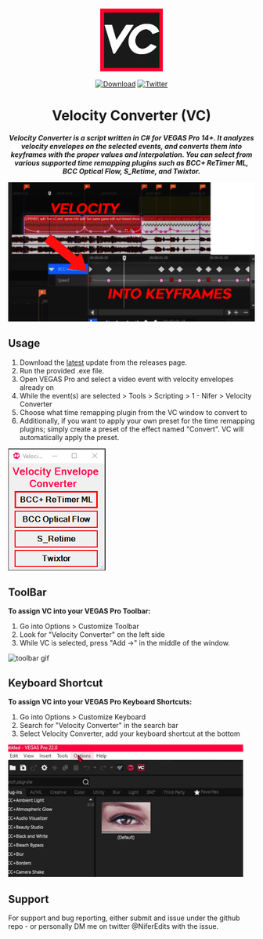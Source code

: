 <p align="center">
  <img src="https://github.com/ItsNifer/Velocity-Converter/blob/45c9374d6af88b3eeb71a4756db8c525ab954a0d/img/512x512%20icon.png" alt="VC Logo"/>
</p>
<p align="center">
  <a href="https://github.com/ItsNifer/Velocity-Converter/releases/download/v1.0.0/Velocity.Converter.exe"><img alt="Download" src="https://custom-icon-badges.demolab.com/badge/-Download-limegreen?style=for-the-badge&logo=download&logoColor=white"></a>
  <a href="https://twitter.com/NiferEdits"><img alt="Twitter" src="https://img.shields.io/badge/twitter-1DA1F2?style=for-the-badge&logo=twitter&logoColor=white"></a>
</p>
<h1 align="center">Velocity Converter (VC)</h1>
<h5 align="center">Velocity Converter is a script written in C# for VEGAS Pro 14+. It analyzes velocity envelopes on the selected events, and converts them into keyframes with the proper values and interpolation. You can select from various supported time remapping plugins such as BCC+ ReTimer ML, BCC Optical Flow, S_Retime, and Twixtor.                                                                               </p>
  <p align="center">
  <img src="https://github.com/ItsNifer/Velocity-Converter/blob/88d2c169ab85ba4cec3871a8b2b6c1648afb7035/img/VC_example.png" alt="VC Example"/>
</p>
</h5>

## Usage
1. Download the [latest](https://github.com/ItsNifer/Velocity-Converter/releases/latest) update from the releases page.
2. Run the provided .exe file.
3. Open VEGAS Pro and select a video event with velocity envelopes already on
4. While the event(s) are selected > Tools > Scripting > 1 - Nifer > Velocity Converter
5. Choose what time remapping plugin from the VC window to convert to
6. Additionally, if you want to apply your own preset for the time remapping plugins; simply create a preset of the effect named "Convert". VC will automatically apply the preset.

<p align="left">
  <img src="https://github.com/ItsNifer/Velocity-Converter/blob/5277e228f2de512d24acd2346f1741bd38ea8760/img/VC_menu.png" alt="kbam gif"/>
</p>

## ToolBar
**To assign VC into your VEGAS Pro Toolbar:**
1. Go into Options > Customize Toolbar
2. Look for "Velocity Converter" on the left side
3. While VC is selected, press "Add ->" in the middle of the window.
<p align="left">
  <img src="https://github.com/ItsNifer/Velocity-Converter/blob/bbb78532636b41ba38aa8e96c06422761ad54e60/img/VC%20gif%20toolbar.gif" alt="toolbar gif"/>
</p>

## Keyboard Shortcut
**To assign VC into your VEGAS Pro Keyboard Shortcuts:**
1. Go into Options > Customize Keyboard
2. Search for "Velocity Converter" in the search bar
3. Select Velocity Converter, add your keyboard shortcut at the bottom
<p align="left">
  <img src="https://github.com/ItsNifer/Velocity-Converter/blob/bbb78532636b41ba38aa8e96c06422761ad54e60/img/VC%20gif%20keyboard.gif" alt="kbam gif"/>
</p>

## Support

For support and bug reporting, either submit and issue under the github repo - or personally DM me on twitter @NiferEdits with the issue.
